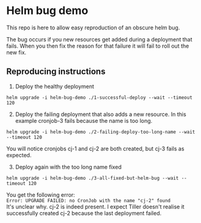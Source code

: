 # Helm bug demo
This repo is here to allow easy reproduction of an obscure helm bug.

The bug occurs if you new resources get added during a deployment that
fails. When you then fix the reason for that failure it will fail to
roll out the new fix.

## Reproducing instructions

1. Deploy the healthy deployment
```
helm upgrade -i helm-bug-demo ./1-successful-deploy --wait --timeout 120
```

2. Deploy the failing deployment that also adds a new resource. In this
example cronjob-3 fails because the name is too long.
```
helm upgrade -i helm-bug-demo ./2-failing-deploy-too-long-name --wait --timeout 120
```
You will notice cronjobs cj-1 and cj-2 are both created, but cj-3 fails
as expected.

3. Deploy again with the too long name fixed
```
helm upgrade -i helm-bug-demo ./3-all-fixed-but-helm-bug --wait --timeout 120
```
You get the following error:   
`Error: UPGRADE FAILED: no CronJob with the name "cj-2" found`  
It's unclear why. cj-2 is indeed present. I expect Tiller doesn't
realise it successfully created cj-2 because the last deployment failed.
